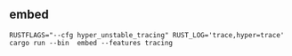 ## embed

```console
RUSTFLAGS="--cfg hyper_unstable_tracing" RUST_LOG='trace,hyper=trace' cargo run --bin  embed --features tracing
```

